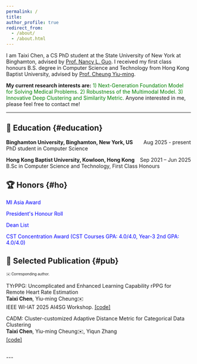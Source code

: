 ```yaml
---
permalink: /
title:
author_profile: true
redirect_from: 
  - /about/
  - /about.html
---
```

I am Taixi Chen, a CS PhD student at the State University of New York at Binghamton, advised by <a href="https://www.binghamton.edu/computer-science/people/profile.html?id=nguo1"> Prof. Nancy L. Guo</a>. I received my first class honours B.S. degree in Computer Science and Technology from Hong Kong Baptist University, advised by <a href="https://www.comp.hkbu.edu.hk/~ymc/"> Prof. Cheung Yiu-ming</a>. 

**My current research interests are:** <span style="color: Green;"> 1) Next-Generation Foundation Model for Solving Medical Problems. 2) Robustness of the Multimodal Model. 3) Innovative Deep Clustering and Similarity Metric. </span> Anyone interested in me, please feel free to contact me!

---

## 📖 Education {#education}
**Binghamton University, Binghamton, New York, US**     <span style="float: right;">Aug 2025 - present</span>
<br>
PhD student in Computer Science  

**Hong Kong Baptist University, Kowloon, Hong Kong**     <span style="float: right;">Sep 2021 – Jun 2025</span>
<br>
B.Sc in Computer Science and Technology, First Class Honours
 



## 🏆 Honors {#ho}
<span style="color: blue;"> MI Asia Award </span> 

<span style="color: blue;"> President's Honour Roll </span>  

<span style="color: blue;"> Dean List </span>  

<span style="color: blue;">CST Concentration Award (CST Courses GPA: 4.0/4.0, Year-3 2nd GPA: 4.0/4.0)</span>



## 📕 Selected Publication {#pub}

 <span style="font-size: 0.7em;">✉️ Corresponding author.</span>

TYrPPG: Uncomplicated and Enhanced Learning Capability rPPG for Remote Heart Rate Estimation  
**Taixi Chen**, Yiu-ming Cheung✉️  
IEEE WI-IAT 2025 AI4SG Workshop. [[code]](https://github.com/Taixi-CHEN/TYrPPG)
<br>

CADM: Cluster-customized Adaptive Distance Metric for Categorical Data Clustering  
**Taixi Chen**,  Yiu-ming Cheung✉️, Yiqun Zhang  
[[code]](https://anonymous.4open.science/r/CADM-47D8/README.md)

<br>
---


<div style="width: 100%; margin: auto;">
    <script type='text/javascript' id='clustrmaps' src='//cdn.clustrmaps.com/map_v2.js?cl=ffffff&w=300&t=tt&d=oMV34JLFA3Jp3H41-As6Lgg-0IQPFESA6TJlIwAjQWs'></script>
    <br>
</div>

